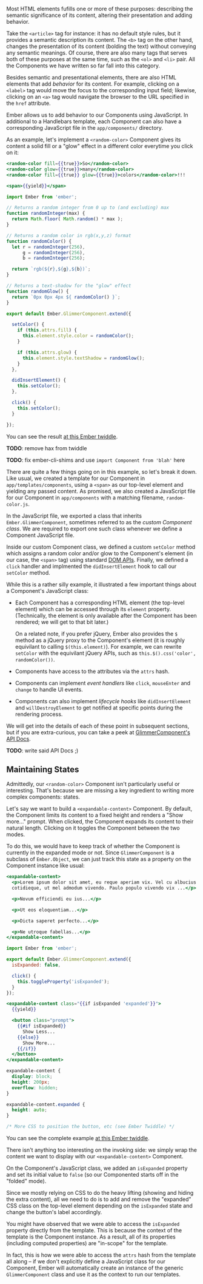 Most HTML elements fufills one or more of these purposes: describing the
semantic significance of its content, altering their presentation and adding
behavior.

Take the `<article>` tag for instance: it has no default style rules, but it
provides a semantic description its content. The `<b>` tag on the other hand,
changes the presentation of its content (bolding the text) without conveying
any semantic meanings. Of course, there are also many tags that serves both of
these purposes at the same time, such as the `<ol>` and `<li>` pair. All the
Components we have written so far fall into this category.

Besides semantic and presentational elements, there are also HTML elements
that add *behavior* for its content. For example, clicking on a `<label>` tag
would move the focus to the corresponding input field; likewise, clicking on an
`<a>` tag would navigate the browser to the URL specified in the `href`
attribute.

Ember allows us to add behavior to our Components using JavaScript. In
additional to a Handlebars template, each Component can also have a
corresponding JavaScript file in the `app/components/` directory.

As an example, let's implement a `<random-color>` Component gives its content
a solid fill or a "glow" effect in a different color everytime you click on it:

```app/templates/application.hbs
<random-color fill={{true}}>So</random-color>
<random-color glow={{true}}>many</random-color>
<random-color fill={{true}} glow={{true}}>colors</random-color>!!!
```

```app/templates/components/random-color.hbs
<span>{{yield}}</span>
```

```app/components/random-color.js
import Ember from 'ember';

// Returns a random integer from 0 up to (and excluding) max
function randomInteger(max) {
  return Math.floor( Math.random() * max );
}

// Returns a random color in rgb(x,y,z) format
function randomColor() {
  let r = randomInteger(256),
      g = randomInteger(256),
      b = randomInteger(256);

  return `rgb(${r},${g},${b})`;
}

// Returns a text-shadow for the "glow" effect
function randomGlow() {
  return `0px 0px 4px ${ randomColor() }`;
}

export default Ember.GlimmerComponent.extend({

  setColor() {
    if (this.attrs.fill) {
      this.element.style.color = randomColor();
    }

    if (this.attrs.glow) {
      this.element.style.textShadow = randomGlow();
    }
  },

  didInsertElement() {
    this.setColor();
  },

  click() {
    this.setColor();
  }

});
```

You can see the result [at this Ember twiddle](http://ember-twiddle.com/e55043ce86b0a7fd2117).

**TODO**: remove hax from twiddle

**TODO**: fix ember-cli-shims and use `import Component from 'blah'` here

There are quite a few things going on in this example, so let's break it down.
Like usual, we created a template for our Component in `app/templates/components`,
using a `<span>` as our top-level element and yielding any passed content. As
promised, we also created a JavaScript file for our Component in `app/components`
with a matching filename, `random-color.js`.

In the JavaScript file, we exported a class that inherits `Ember.GlimmerComponent`,
sometimes referred to as the *custom Component class*. We are required to
export one such class whenever we define a Component JavaScript file.

Inside our custom Component class, we defined a custom `setColor` method which
assigns a random color and/or glow to the Component's element (in our case, the
`<span>` tag) using standard [DOM APIs](https://developer.mozilla.org/en-US/docs/Web/API/HTMLElement/style).
Finally, we defined a `click` handler and implmented the `didInsertElement`
hook to call our `setColor` method.

While this is a rather silly example, it illustrated a few important things
about a Component's JavaScript class:

*   Each Component has a corresponding HTML element (the top-level element)
    which can be accessed through its `element` property. (Technically, the
    element is only available after the Component has been rendered; we will
    get to that bit later.)

    On a related note, if you prefer jQuery, Ember also provides the `$` method
    as a jQuery proxy to the Component's element (it is roughly equivilant to
    calling `$(this.element)`). For example, we can rewrite `setColor` with the
    equivilant jQuery APIs, such as `this.$().css('color', randomColor())`.

*   Components have access to the attributes via the `attrs` hash.

*   Components can implement *event handlers* like `click`, `mouseEnter` and
    `change` to handle UI events.

*   Components can also implement *lifecycle hooks* like `didInsertElement`
    and `willDestroyElement` to get notified at specific points during the
    rendering process.

We will get into the details of each of these point in subsequent sections, but
if you are extra-curious, you can take a peek at [GlimmerComponent's API Docs](http://emberjs.com/api/classes/Ember.GlimmerComponent.html).

**TODO**: write said API Docs ;)

## Maintaining States

Admittedly, our `<random-color>` Component isn't particularly useful or
interesting. That's because we are missing a key ingredient to writing more
complex components: states.

Let's say we want to build a `<expandable-content>` Component. By default, the
Component limits its content to a fixed height and renders a "Show more..."
prompt. When clicked, the Component expands its content to their natural
length. Clicking on it toggles the Component between the two modes.

To do this, we would have to keep track of whether the Component is currently
in the expanded mode or not. Since `GlimmerComponent` is a subclass of
`Ember.Object`, we can just track this state as a property on the Component
instance like usual:

```app/templates/application.hbs
<expandable-content>
  <p>Lorem ipsum dolor sit amet, eu reque aperiam vix. Vel cu albucius
  cotidieque, ut mel admodum vivendo. Paulo populo vivendo vix ...</p>

  <p>Novum efficiendi eu ius...</p>

  <p>Ut eos eloquentiam...</p>

  <p>Dicta saperet perfecto...</p>

  <p>Ne utroque fabellas...</p>
</expandable-content>
```

```app/components/expandable-content.js
import Ember from 'ember';

export default Ember.GlimmerComponent.extend({
  isExpanded: false,

  click() {
    this.toggleProperty('isExpanded');
  }
});
```

```app/templates/components/expandable-content.hbs
<expandable-content class="{{if isExpanded 'expanded'}}">
  {{yield}}

  <button class="prompt">
    {{#if isExpanded}}
      Show Less...
    {{else}}
      Show More...
    {{/if}}
  </button>
</expandable-content>
```

```css
expandable-content {
  display: block;
  height: 200px;
  overflow: hidden;
}

expandable-content.expanded {
  height: auto;
}

/* More CSS to position the button, etc (see Ember Twiddle) */
```

You can see the complete example [at this Ember twiddle](http://ember-twiddle.com/42d98522232b59cb2e9c).

There isn't anything too interesting on the invoking side: we simply wrap the
content we want to display with our `<expandable-content>` Component.

On the Component's JavaScript class, we added an `isExpanded` property and set
its initial value to `false` (so our Componented starts off in the "folded"
mode).

Since we mostly relying on CSS to do the heavy lifting (showing and hiding the
extra content), all we need to do is to add and remove the "expanded" CSS class
on the top-level element depending on the `isExpanded` state and change the
button's label accordingly.

You might have observed that we were able to access the `isExpanded` property
directly from the template. This is because the context of the template is
the Component instance. As a result, all of its properties (including computed
properties) are "in-scope" for the template.

In fact, this is how we were able to access the `attrs` hash from the template
all along – if we don't explicitly define a JavaScript class for our Component,
Ember will automatically create an instance of the generic `GlimmerComponent`
class and use it as the context to run our templates.
